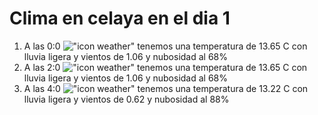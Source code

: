 # Clima en celaya en el dia 1

1. A las 0:0 !["icon weather"](http://openweathermap.org/img/w/10n.png) tenemos una temperatura de 13.65 C con lluvia ligera y  vientos de 1.06 y nubosidad al 68%
1. A las 2:0 !["icon weather"](http://openweathermap.org/img/w/10n.png) tenemos una temperatura de 13.65 C con lluvia ligera y  vientos de 1.06 y nubosidad al 68%
1. A las 4:0 !["icon weather"](http://openweathermap.org/img/w/10n.png) tenemos una temperatura de 13.22 C con lluvia ligera y  vientos de 0.62 y nubosidad al 88%
